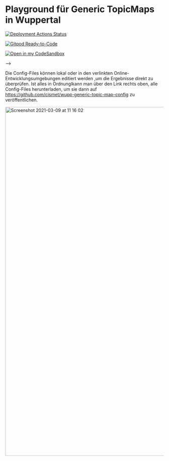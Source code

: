 # Playground für Generic TopicMaps in Wuppertal

[![Deployment Actions Status](https://github.com/topicmaps-wuppertal/bestpractices-klimaschutz/workflows/Deployment/badge.svg)](https://github.com/topicmaps-wuppertal/bestpractices-klimaschutz/actions)

[![Gitpod Ready-to-Code](https://img.shields.io/badge/Gitpod-ready--to--code-blue?logo=gitpod)](https://gitpod.io/#https://github.com/topicmaps-wuppertal/generic-topicmaps-playground)

[![Open in my CodeSandbox ](https://img.shields.io/badge/Open%20in-CodeSandbox-blue?style=flat-square&logo=codesandbox)](https://codesandbox.io/s/generictopicmap-playground-d5gso?file=/src/App.js)

<!-- generic Link not working [![Open in CodeSandbox ](https://img.shields.io/badge/Open%20in-CodeSandbox-blue?style=flat-square&logo=codesandbox)](https://githubbox.com/topicmaps-wuppertal/generic-topicmaps-playground) --> -->

Die Config-Files können lokal oder in den verlinkten Online-Entwicklungsumgebungen editiert werden ,um die Ergebnisse direkt zu überprüfen. Ist alles in Ordnunglkann man über den Link rechts oben, alle Config-Files herunterladen, um sie dann auf https://github.com/cismet/wupp-generic-topic-map-config zu veröffentlichen.

<img width="1107" alt="Screenshot 2021-03-09 at 11 16 02" src="https://user-images.githubusercontent.com/837211/110455576-e6449180-80c8-11eb-904c-4366d08ff61d.png">
